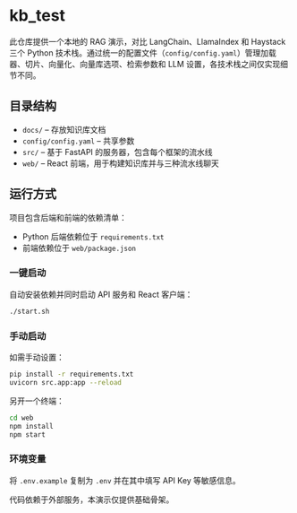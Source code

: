 # kb_test

此仓库提供一个本地的 RAG 演示，对比 LangChain、LlamaIndex 和 Haystack 三个 Python 技术栈。通过统一的配置文件（`config/config.yaml`）管理加载器、切片、向量化、向量库选项、检索参数和 LLM 设置，各技术栈之间仅实现细节不同。

## 目录结构

- `docs/` – 存放知识库文档
- `config/config.yaml` – 共享参数
- `src/` – 基于 FastAPI 的服务器，包含每个框架的流水线
- `web/` – React 前端，用于构建知识库并与三种流水线聊天

## 运行方式

项目包含后端和前端的依赖清单：

- Python 后端依赖位于 `requirements.txt`
- 前端依赖位于 `web/package.json`

### 一键启动

自动安装依赖并同时启动 API 服务和 React 客户端：

```bash
./start.sh
```

### 手动启动

如需手动设置：

```bash
pip install -r requirements.txt
uvicorn src.app:app --reload
```

另开一个终端：

```bash
cd web
npm install
npm start
```

### 环境变量

将 `.env.example` 复制为 `.env` 并在其中填写 API Key 等敏感信息。

代码依赖于外部服务，本演示仅提供基础骨架。
